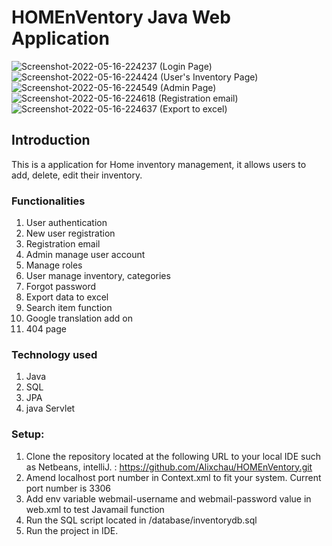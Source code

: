 # HOMEnVentory Java Web Application

<img src="https://i.ibb.co/DwjmKFH/Screenshot-2022-05-16-224237.png" alt="Screenshot-2022-05-16-224237" border="0">
(Login Page)
<img src="https://i.ibb.co/f1JsK1p/Screenshot-2022-05-16-224424.png" alt="Screenshot-2022-05-16-224424" border="0">
(User's Inventory Page)
<img src="https://i.ibb.co/80b1bd3/Screenshot-2022-05-16-224549.png" alt="Screenshot-2022-05-16-224549" border="0">
(Admin Page)
<img src="https://i.ibb.co/vDyFHRP/Screenshot-2022-05-16-224618.png" alt="Screenshot-2022-05-16-224618" border="0">
(Registration email)
<img src="https://i.ibb.co/X5WthLr/Screenshot-2022-05-16-224637.png" alt="Screenshot-2022-05-16-224637" border="0">
(Export to excel)

## Introduction

This is a application for Home inventory management, it allows users to add, delete, edit their inventory.

### Functionalities

1. User authentication
2. New user registration
3. Registration email
4. Admin manage user account
5. Manage roles
6. User manage inventory, categories
7. Forgot password
8. Export data to excel 
9. Search item function 
10. Google translation add on
11. 404 page

### Technology used

1. Java
2. SQL
3. JPA
4. java Servlet

### Setup: 

1. Clone the repository located at the following URL to your local IDE such as Netbeans, intelliJ. : 
https://github.com/Alixchau/HOMEnVentory.git
2. Amend localhost port number in Context.xml to fit your system. Current port number is 3306
3. Add env variable webmail-username and webmail-password value in web.xml to test Javamail function
4. Run the SQL script located in /database/inventorydb.sql 
5. Run the project in IDE. 


